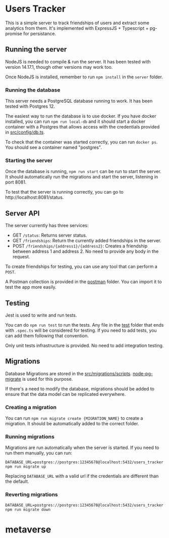 # Users Tracker

This is a simple server to track friendships of users and extract some analytics from them. It's implemented with ExpressJS + Typescript + pg-promise for persistance.

## Running the server

NodeJS is needed to compile & run the server. It has been tested with version 14.17.1, though other versions may work too.

Once NodeJS is installed, remember to run `npm install` in the `server` folder.

### Running the database

This server needs a PostgreSQL database running to work. It has been tested with Postgres 12.

The easiest way to run the database is to use docker. If you have docker installed, you can run `npm run local-db` and it should start a docker container with a Postgres that allows access with the credentials provided in [src/config/db.ts](src/config/db.ts).

To check that the container was started correctly, you can run `docker ps`. You should see a container named "postgres".

### Starting the server

Once the database is running, `npm run start` can be run to start the server. It should automatically run the migrations and start the server, listening in port 8081.

To test that the server is running correctly, you can go to http://localhost:8081/status.

## Server API

The server currently has three services:
* GET `/status`: Returns server status.
* GET `/friendships`: Return the currently added friendships in the server.
* POST `/friendships/{address1}/{address2}`: Creates a friendship between address 1 and address 2. No need to provide any body in the request.

To create friendships for testing, you can use any tool that can perform a `POST`.

A Postman collection is provided in the [postman](postman) folder. You can import it to test the app more easily.

## Testing

Jest is used to write and run tests.

You can do `npm run test` to run the tests. Any file in the [test](test) folder that ends with `.spec.ts` will be considered for testing. If you need to add tests, you can add them following that convention.

Only unit tests infrastructure is provided. No need to add integration testing.

## Migrations

Database Migrations are stored in the [src/migrations/scripts](src/migrations/scripts). [node-pg-migrate](https://github.com/salsita/node-pg-migrate) is used for this purpose.

If there's a need to modify the database, migrations should be added to ensure that the data model can be replicated everywhere.

### Creating a migration

You can run `npm run migrate create {MIGRATION_NAME}` to create a migration. It should be automatically added to the correct folder.

### Running migrations

Migrations are run automatically when the server is started. If you need to run them manually, you can run:

`DATABASE_URL=postgres://postgres:12345678@localhost:5432/users_tracker npm run migrate up`

Replacing `DATABASE_URL` with a valid url if the credentials are different than the default.

### Reverting migrations

`DATABASE_URL=postgres://postgres:12345678@localhost:5432/users_tracker npm run migrate down`
# metaverse
